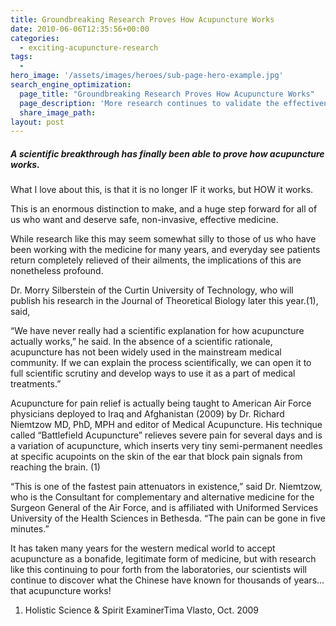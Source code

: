 ```yaml
---
title: Groundbreaking Research Proves How Acupuncture Works
date: 2010-06-06T12:35:56+00:00
categories:
  - exciting-acupuncture-research
tags:
  -
hero_image: '/assets/images/heroes/sub-page-hero-example.jpg'
search_engine_optimization:
  page_title: "Groundbreaking Research Proves How Acupuncture Works"
  page_description: 'More research continues to validate the effectiveness of acupuncture. '
  share_image_path:
layout: post
---
```


##### A scientific breakthrough has finally been able to prove how acupuncture works.

What I love about this, is that it is no longer IF it works, but HOW it works.

This is an enormous distinction to make, and a huge step forward for all of us who want and deserve safe, non-invasive, effective medicine.

While research like this may seem somewhat silly to those of us who have been working with the medicine for many years, and everyday see patients return completely relieved of their ailments, the implications of this are nonetheless profound.

Dr. Morry Silberstein of the Curtin University of Technology, who will publish his research in the Journal of Theoretical Biology later this year.(1), said,

“We have never really had a scientific explanation for how acupuncture actually works,” he said. In the absence of a scientific rationale, acupuncture has not been widely used in the mainstream medical community. If we can explain the process scientifically, we can open it to full scientific scrutiny and develop ways to use it as a part of medical treatments.”

Acupuncture for pain relief is actually being taught to American Air Force physicians deployed to Iraq and Afghanistan (2009) by Dr. Richard Niemtzow MD, PhD, MPH and editor of Medical Acupuncture. His technique called “Battlefield Acupuncture” relieves severe pain for several days and is a variation of acupuncture, which inserts very tiny semi-permanent needles at specific acupoints on the skin of the ear that block pain signals from reaching the brain. (1)

“This is one of the fastest pain attenuators in existence,” said Dr. Niemtzow, who is the Consultant for complementary and alternative medicine for the Surgeon General of the Air Force, and is affiliated with Uniformed Services University of the Health Sciences in Bethesda. “The pain can be gone in five minutes.”

It has taken many years for the western medical world to accept acupuncture as a bonafide, legitimate form of medicine, but with research like this continuing to pour forth from the laboratories, our scientists will continue to discover what the Chinese have known for thousands of years…that acupuncture works!

1. Holistic Science & Spirit ExaminerTima Vlasto, Oct. 2009